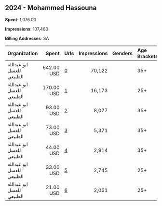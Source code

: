 ## 2024 - Mohammed Hassouna 
**Spent**: 1,076.00

**Impressions**: 107,463

**Billing Addresses**: SA

|Organization|Spent|Urls|Impressions|Genders|Age Brackets|Country Codes|
|:---|---:|:---|---:|:---|:---|:---|
|ابو عبدالله للعسل الطبيعي|642.00 USD|[0](https://www.snap.com/political-ads/asset/7a6183bc0c8e746cdd86e473e33ad0ce509b75350ca7060e53ead7e87f48f470?mediaType=mp4)|70,122||35+|saudi arabia|
|ابو عبدالله للعسل الطبيعي|170.00 USD|[1](https://www.snap.com/political-ads/asset/7a6183bc0c8e746cdd86e473e33ad0ce509b75350ca7060e53ead7e87f48f470?mediaType=mp4)|16,173||25+|saudi arabia|
|ابو عبدالله للعسل الطبيعي|93.00 USD|[2](https://www.snap.com/political-ads/asset/5d3babc3cc68aa532d9886a8edb4a1abf3a3fa05eecd7afa3fb2529c0991db10?mediaType=mp4)|8,077||35+|saudi arabia|
|ابو عبدالله للعسل الطبيعي|73.00 USD|[3](https://www.snap.com/political-ads/asset/d84e5abf694d5d983ed14adace605edb14f6320208ea8a90aaf534a09df12dbb?mediaType=mp4)|5,371||35+|saudi arabia|
|ابو عبدالله للعسل الطبيعي|44.00 USD|[4](https://www.snap.com/political-ads/asset/ecf2e97e858027daf7bd6ed7b9f067d3a5068d0cee2a0598a6889461beecfe1b?mediaType=png)|2,914||35+|saudi arabia|
|ابو عبدالله للعسل الطبيعي|33.00 USD|[5](https://www.snap.com/political-ads/asset/12e04ddf4e1fc69f5cc5b736bd41a6fa27daa181c9fc1de40500f69f40aa6875?mediaType=png)|2,745||25+|saudi arabia|
|ابو عبدالله للعسل الطبيعي|21.00 USD|[6](https://www.snap.com/political-ads/asset/5d3babc3cc68aa532d9886a8edb4a1abf3a3fa05eecd7afa3fb2529c0991db10?mediaType=mp4)|2,061||25+|saudi arabia|
